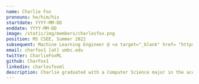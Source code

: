 ```yaml
---
name: Charlie Fox
pronouns: he/him/his
startdate: YYYY-MM-DD
enddate: YYYY-MM-DD
image: /static/img/members/charlesfox.png
position: MS CSEE, Summer 2022
subsequent: Machine Learning Engineer @ <a target="_blank" href= "https://covar.com/">CoVar </a>
email: charfox1 [at] umbc.edu
twitter: CharlieFoxML
github: CharFox1
linkedin: charlesfoxml
description: Charlie graduated with a Computer Science major in the accelerated BS/MS program from UMBC and is currently working as a Machine Learning Engineer at CoVar. He is interested in machine learning and how knowledge can be created and used automatically. He also likes hiking, skiing, biking, and sci-fi.
---
```

